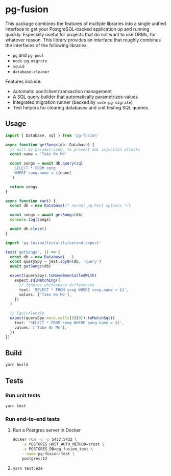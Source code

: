 # pg-fusion

This package combines the features of multiple libraries into a single unified interface to get your PostgreSQL-backed application up and running quickly. Especially useful for projects that do not want to use ORMs, for whatever reason. This library provides an interface that roughly combines the interfaces of the following libraries:

* `pg` and `pg-pool`
* `node-pg-migrate`
* `squid`
* `database-cleaner`

Features include:

* Automatic pool/client/transaction management
* A SQL query builder that automatically parametrizes values
* Integrated migration runner (backed by `node-pg-migrate`)
* Test helpers for clearing databases and unit testing SQL queries

## Usage

```ts
import { Database, sql } from 'pg-fusion'

async function getSongs(db: Database) {
  // Will be parametrized, to prevent SQL injection attacks
  const name = 'Take On Me'

  const songs = await db.query(sql`
    SELECT * FROM song
    WHERE song.name = ${name}
  `)

  return songs
}

async function run() {
  const db = new Database(/* normal pg.Pool options */)

  const songs = await getSongs(db)
  console.log(songs)

  await db.close()
}
```

```ts
import 'pg-fusion/testutils/extend-expect'

test('getSongs', () => {
  const db = new Database(...)
  const querySpy = jest.spyOn(db, 'query')
  await getSongs(db)

  expect(querySpy).toHaveBeenCalledWith(
    expect.sqlMatching({
      // Ignores whitespace differences
      text: 'SELECT * FROM song WHERE song.name = $1',
      values: ['Take On Me'],
    })
  )

  // Equivalently
  expect(querySpy.mock.calls[0][0]).toMatchSql({
    text: 'SELECT * FROM song WHERE song.name = $1',
    values: ['Take On Me'],
  })
})
```

## Build

```bash
yarn build
```

## Tests

### Run unit tests

```bash
yarn test
```

### Run end-to-end tests

1. Run a Postgres server in Docker

   ```bash
   docker run -d -p 5432:5432 \
       -e POSTGRES_HOST_AUTH_METHOD=trust \
       -e POSTGRES_DB=pg_fusion_test \
       --name pg-fusion-test \
       postgres:12
   ```

1. `yarn test:e2e`
